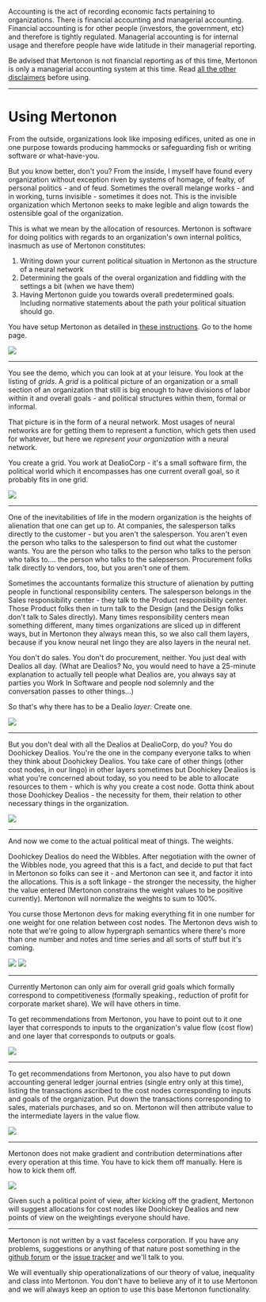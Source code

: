Accounting is the act of recording economic facts pertaining to organizations. There is financial accounting and managerial accounting. Financial accounting is for other people (investors, the government, etc) and therefore is tightly regulated. Managerial accounting is for internal usage and therefore people have wide latitude in their managerial reporting.

Be advised that Mertonon is not financial reporting as of this time, Mertonon is only a managerial accounting system at this time. Read [all the other disclaimers](disclaimers.md) before using.

---

# Using Mertonon

From the outside, organizations look like imposing edifices, united as one in one purpose towards producing hammocks or safeguarding fish or writing software or what-have-you.

But you know better, don't you? From the inside, I myself have found every organization without exception riven by systems of homage, of fealty, of personal politics - and of feud. Sometimes the overall melange works - and in working, turns invisible - sometimes it does not. This is the invisible organization which Mertonon seeks to make legible and align towards the ostensible goal of the organization.

This is what we mean by the allocation of resources. Mertonon is software for doing politics with regards to an organization's own internal politics, inasmuch as use of Mertonon constitutes:

1. Writing down your current political situation in Mertonon as the structure of a neural network
2. Determining the goals of the overal organization and fiddling with the settings a bit (when we have them)
3. Having Mertonon guide you towards overall predetermined goals. Including normative statements about the path your political situation should go.

You have setup Mertonon as detailed in [these instructions](setup.md). Go to the home page.

![](https://mertonon.com/assets/homepage.png)

---

You see the demo, which you can look at at your leisure. You look at the listing of _grids_. A _grid_ is a political picture of an organization or a small section of an organization that still is big enough to have divisions of labor within it and overall goals - and political structures within them, formal or informal.

That picture is in the form of a neural network. Most usages of neural networks are for getting them to represent a function, which gets then used for whatever, but here we _represent your organization_ with a neural network.

You create a grid. You work at DealioCorp - it's a small software firm, the political world which it encompasses has one current overall goal, so it probably fits in one grid.

![](https://mertonon.com/assets/grid_create.gif)

---

One of the inevitabilities of life in the modern organization is the heights of alienation that one can get up to. At companies, the salesperson talks directly to the customer - but you aren't the salesperson. You aren't even the person who talks to the salesperson to find out what the customer wants. You are the person who talks to the person who talks to the person who talks to.... the person who talks to the salepserson. Procurement folks talk directly to vendors, too, but you aren't one of them.

Sometimes the accountants formalize this structure of alienation by putting people in functional responsibility centers. The salesperson belongs in the Sales responsibility center - they talk to the Product responsibility center. Those Product folks then in turn talk to the Design (and the Design folks don't talk to Sales directly). Many times responsibility centers mean something different, many times organizations are sliced up in different ways, but in Mertonon they always mean this, so we also call them layers, because if you know neural net lingo they are also layers in the neural net.

You don't do sales. You don't do procurement, neither. You just deal with Dealios all day. (What are Dealios? No, you would need to have a 25-minute explanation to actually tell people what Dealios are, you always say at parties you Work In Software and people nod solemnly and the conversation passes to other things...)

So that's why there has to be a Dealio _layer_. Create one.

![](https://mertonon.com/assets/layer_create.gif)

---

But you don't deal with all the Dealios at DealioCorp, do you? You do Doohickey Dealios. You're the one in the company everyone talks to when they think about Doohickey Dealios. You take care of other things (other cost nodes, in our lingo) in other layers sometimes but Doohickey Dealios is what you're concerned about today, so you need to be able to allocate resources to them - which is why you create a cost node. Gotta think about those Doohickey Dealios - the necessity for them, their relation to other necessary things in the organization.

![](https://mertonon.com/assets/cobj_create.gif)

---

And now we come to the actual political meat of things. The weights.

Doohickey Dealios do need the Wibbles. After negotiation with the owner of the Wibbles node, you agreed that this is a fact, and decide to put that fact in Mertonon so folks can see it - and Mertonon can see it, and factor it into the allocations. This is a soft linkage - the stronger the necessity, the higher the value entered (Mertonon constrains the weight values to be positive currently). Mertonon will normalize the weights to sum to 100%.

You curse those Mertonon devs for making everything fit in one number for one weight for one relation between cost nodes. The Mertonon devs wish to note that we're going to allow hypergraph semantics where there's more than one number and notes and time series and all sorts of stuff but it's coming.

![](https://mertonon.com/assets/weightset_create.gif)
![](https://mertonon.com/assets/weight_create.gif)

---

Currently Mertonon can only aim for overall grid goals which formally correspond to competitiveness (formally speaking., reduction of profit for corporate market share). We will have others in time.

To get recommendations from Mertonon, you have to point out to it one layer that corresponds to inputs to the organization's value flow (cost flow) and one layer that corresponds to outputs or goals.

![](https://mertonon.com/assets/input_create.gif)

---

To get recommendations from Mertonon, you also have to put down accounting general ledger journal entries (single entry only at this time), listing the transactions ascribed to the cost nodes corresponding to inputs and goals of the organization. Put down the transactions corresponding to sales, materials purchases, and so on. Mertonon will then attribute value to the intermediate layers in the value flow.

![](https://mertonon.com/assets/entry_create.gif)

---

Mertonon does not make gradient and contribution determinations after every operation at this time. You have to kick them off manually. Here is how to kick them off.

![](https://mertonon.com/assets/kickoff.gif)

Given such a political point of view, after kicking off the gradient, Mertonon will suggest allocations for cost nodes like Doohickey Dealios and new points of view on the weightings everyone should have.

---

Mertonon is not written by a vast faceless corporation. If you have any problems, suggestions or anything of that nature post something in the [github forum](https://github.com/howonlee/mertonon/discussions) or the [issue tracker](https://github.com/howonlee/mertonon/issues/) and we'll talk to you.

We will eventually ship operationalizations of our theory of value, inequality and class into Mertonon. You don't have to believe any of it to use Mertonon and we will always keep an option to use this base Mertonon functionality.
